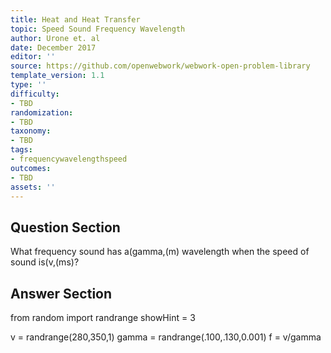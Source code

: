 ```yaml
---
title: Heat and Heat Transfer
topic: Speed Sound Frequency Wavelength
author: Urone et. al
date: December 2017
editor: ''
source: https://github.com/openwebwork/webwork-open-problem-library
template_version: 1.1
type: ''
difficulty:
- TBD
randomization:
- TBD
taxonomy:
- TBD
tags:
- frequencywavelengthspeed
outcomes:
- TBD
assets: ''
---
```


## Question Section 

What frequency sound has a(gamma,(m) wavelength when the speed of sound is(v,(ms)?



## Answer Section

from random import randrange
showHint = 3

v = randrange(280,350,1)
gamma = randrange(.100,.130,0.001)
f = v/gamma